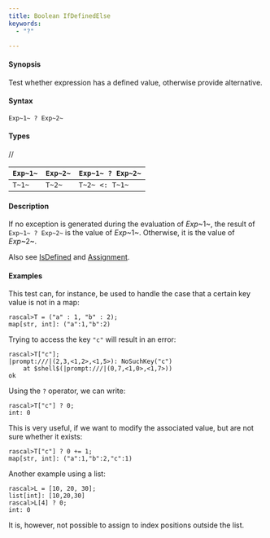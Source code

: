```yaml
---
title: Boolean IfDefinedElse
keywords:
  - "?"

---
```


#### Synopsis

Test whether expression has a defined value, otherwise provide alternative.

#### Syntax

`Exp~1~ ? Exp~2~`

#### Types

//

| `Exp~1~` | `Exp~2~` | `Exp~1~ ? Exp~2~` |
| --- | --- | --- |
| `T~1~`   | `T~2~`   |  `T~2~ <: T~1~`  |


#### Description

If no exception is generated during the evaluation of _Exp_~1~, the result of `Exp~1~ ? Exp~2~` is the value of _Exp_~1~.
Otherwise, it is the value of _Exp_~2~.

Also see [IsDefined](../../../../../Rascal/Expressions/Values/Boolean/IsDefined/) and [Assignment](../../../../../Rascal/Statements/Assignment/).

#### Examples

This test can, for instance, be used to handle the case that a certain key value is not in a map:

```rascal-shell ,error
rascal>T = ("a" : 1, "b" : 2);
map[str, int]: ("a":1,"b":2)
```
Trying to access the key `"c"` will result in an error:

```rascal-shell ,continue,error
rascal>T["c"];
|prompt:///|(2,3,<1,2>,<1,5>): NoSuchKey("c")
	at $shell$(|prompt:///|(0,7,<1,0>,<1,7>))
ok
```
Using the `?` operator, we can write:

```rascal-shell ,continue,error
rascal>T["c"] ? 0;
int: 0
```
This is very useful, if we want to modify the associated value, but are not sure whether it exists:

```rascal-shell ,continue,error
rascal>T["c"] ? 0 += 1;
map[str, int]: ("a":1,"b":2,"c":1)
```
Another example using a list:

```rascal-shell ,continue,error
rascal>L = [10, 20, 30];
list[int]: [10,20,30]
rascal>L[4] ? 0;
int: 0
```
It is, however, not possible to assign to index positions outside the list.


